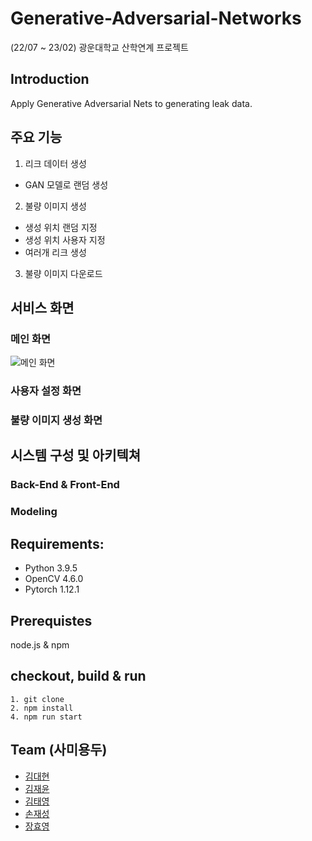 # Generative-Adversarial-Networks
(22/07 ~ 23/02) 광운대학교 산학연계 프로젝트

## Introduction
Apply Generative Adversarial Nets to generating leak data.

## 주요 기능
1. 리크 데이터 생성
  * GAN 모델로 랜덤 생성
2. 불량 이미지 생성
  * 생성 위치 랜덤 지정
  * 생성 위치 사용자 지정
  * 여러개 리크 생성
3. 불량 이미지 다운로드

## 서비스 화면

### 메인 화면
![메인 화면](https://user-images.githubusercontent.com/49435654/214218859-f1b46b25-aefb-4adc-95bf-e7f05fd44500.png)

### 사용자 설정 화면

### 불량 이미지 생성 화면

## 시스템 구성 및 아키텍쳐

### Back-End & Front-End

### Modeling

## Requirements:
* Python 3.9.5
* OpenCV 4.6.0
* Pytorch 1.12.1

## Prerequistes

node.js & npm

## checkout, build & run

```
1. git clone
2. npm install 
4. npm run start
```

## Team (사미용두)
* [김대현](https://github.com/DevDae)
* [김재윤](https://github.com/kimjaeyoonn)
* [김태영](https://github.com/kty4119)
* [손재성](https://github.com/noseaj)
* [장효영](https://github.com/HyoYoung22)

